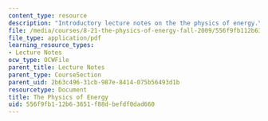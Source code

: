 ```yaml
---
content_type: resource
description: "Introductory lecture notes on the the physics of energy.\r\n"
file: /media/courses/8-21-the-physics-of-energy-fall-2009/556f9fb112b63651f88dbefdf0dad660_MIT8_21s09_lec01.pdf
file_type: application/pdf
learning_resource_types:
- Lecture Notes
ocw_type: OCWFile
parent_title: Lecture Notes
parent_type: CourseSection
parent_uid: 2b63c496-31cb-987e-8414-075b56493d1b
resourcetype: Document
title: The Physics of Energy
uid: 556f9fb1-12b6-3651-f88d-befdf0dad660
---
```

